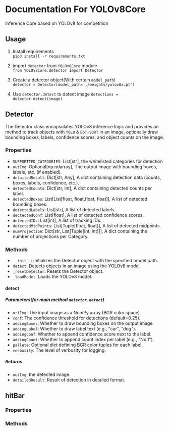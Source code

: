 # Documentation For YOLOv8Core
Inference Core based on YOLOv8 for competition
## Usage
1. Install requirements  
`pip3 install -r requirements.txt`

2. import `detector` from `YOLOv8Core` module  
`from YOLOv8Core.detector import Detector`

3. Create a detector object(With certain `model_path`)  
`detector = Detector(model_path='./weights/yolov8x.pt')`

4. Use `detector.detect` to detect image
`detections = detector.detect(image)`

## Detector
The Detector class encapsulates YOLOv8 inference logic and provides an method to track objects with `YOLO` & `BoT-SORT` in an image, optionally draw bounding boxes, labels, confidence scores, and object counts on the image.
### Properties
 - `SUPPORTTED_CATEGORIES`: List[str], the whitelisted categories for detection
 - `outImg`: Optional[np.ndarray], The output image with bounding boxes, labels, etc. (if enabled).
 - `detailedResult`: Dict[str, Any], A dict containing detection data (counts, boxes, labels, confidence, etc.).
 - `detectedCounts`: Dict[str, int], A dict containing detected counts per label.
 - `detectedBoxes`: List[List[float, float,float, float]], A list of detected bounding boxes.
 - `detectedLabels`: List[str], A list of detected labels.
 - `dectectedConf`: List[float], A list of detected confidence scores.
 - `detectedIDs`: List[int], A list of tracking IDs.
 - `detectedMidPoints`: List[Tuple[float, float]], A list of detected midpoints.
 - `numProjection`: Dict[str, List[Tuple[int, int]]], A dict containing the number of projections per Category.
### Methods
 - `__init__`: Initializes the Detector object with the specified model path.
 - `detect`: Detects objects in an image using the YOLOv8 model.
 - `_resetDetector`: Resets the Detector object.
 - `_loadModel`: Loads the YOLOv8 model.

#### detect
##### Parameters(for main method `detector.detect`)
 - `oriImg`: The input image as a NumPy array (BGR color space).
 - `conf`: The confidence threshold for detections (default=0.25).
 - `addingBoxes`: Whether to draw bounding boxes on the output image.
 - `addingLabel`: Whether to draw label text (e.g., "car", "dog").
 - `addingConf`: Whether to append confidence score next to the label.
 - `addingCount`: Whether to append count index per label (e.g., "No.1").
 - `pallete`: Optional dict defining BGR color tuples for each label.
 - `verbosity`: The level of verbosity for logging.
##### Returns
 - `outImg`: the detected image.
 - `detailedResult`: Result of detection in detailed format.

## hitBar
### Properties

### Methods


